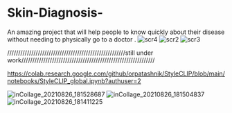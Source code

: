 
# Skin-Diagnosis-
An amazing project that will help  people to know quickly about their disease without needing to physically go to a doctor .
![scr4](https://user-images.githubusercontent.com/88105870/130996958-cc901ac5-42e7-4cfb-88af-7260d063d602.jpg)
![scr2](https://user-images.githubusercontent.com/88105870/130996981-a818a1dc-ec6d-4f8f-82fc-fcc36e7827a3.jpg)
![scr3](https://user-images.githubusercontent.com/88105870/130996992-545af89e-d720-449b-8fd6-80ed08b03ef0.jpg)

//////////////////////////////////////////////////////still under work/////////////////////////////////////////////////////////////

https://colab.research.google.com/github/orpatashnik/StyleCLIP/blob/main/notebooks/StyleCLIP_global.ipynb?authuser=2

![inCollage_20210826_181528687](https://user-images.githubusercontent.com/88105870/130998947-b5eb66a4-5ce5-4120-9c85-746295ee90e4.jpg)
![inCollage_20210826_181504837](https://user-images.githubusercontent.com/88105870/130999026-810828a8-929e-4cd7-b620-7887c3f26e22.jpg)
![inCollage_20210826_181411225](https://user-images.githubusercontent.com/88105870/130999095-701b8769-82e8-4e57-86ba-65e3b4224f16.jpg)

